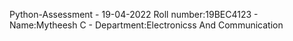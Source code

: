 Python-Assessment - 19-04-2022
Roll number:19BEC4123 -
Name:Mytheesh C -
Department:Electronicss And Communication
